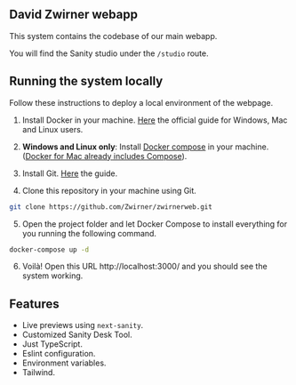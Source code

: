 ## David Zwirner webapp

This system contains the codebase of our main webapp.

You will find the Sanity studio under the `/studio` route.

## Running the system locally

Follow these instructions to deploy a local environment of the webpage.

1. Install Docker in your machine. [Here](https://docs.docker.com/get-docker/) the official guide for Windows, Mac and Linux users.

2. **Windows and Linux only**: Install [Docker compose](https://docs.docker.com/compose/install/) in your machine. ([Docker for Mac already includes Compose](https://docs.docker.com.xy2401.com/v17.12/compose/install/#:~:text=Docker%20for%20Mac%20and%20Docker,need%20to%20install%20Compose%20separately.)).

3. Install Git. [Here](https://git-scm.com/book/en/v2/Getting-Started-Installing-Git) the guide.

4. Clone this repository in your machine using Git.

```sh
git clone https://github.com/Zwirner/zwirnerweb.git
```

5. Open the project folder and let Docker Compose to install everything for you running the following command.

```sh
docker-compose up -d
```

6. Voilà! Open this URL http://localhost:3000/ and you should see the system working.

## Features

- Live previews using `next-sanity`.
- Customized Sanity Desk Tool.
- Just TypeScript.
- Eslint configuration.
- Environment variables.
- Tailwind.

[vercel-deploy]: https://vercel.com/new/clone?repository-url=https%3A%2F%2Fgithub.com%2Fmariuslundgard%2Fsanity-template-nextjs&repository-name=sanity-template-nextjs&project-name=sanity-template-nextjs&demo-title=Next.js%20with%20Sanity&demo-description=A%20Sanity-powered%20Next.js%20app%20with%20instant%20previews&demo-url=https%3A%2F%2Fsanity-template-nextjs-delta.vercel.app%2F%2F%3Futm_source%3Dvercel%26utm_medium%3Dreferral&demo-image=https%3A%2F%2Fuser-images.githubusercontent.com%2F406933%2F211022598-9b541676-fa68-4618-8a56-92381e075260.png&integration-ids=oac_hb2LITYajhRQ0i4QznmKH7gx&external-id=nextjs%3Btemplate%3Dsanity-template-nextjs
